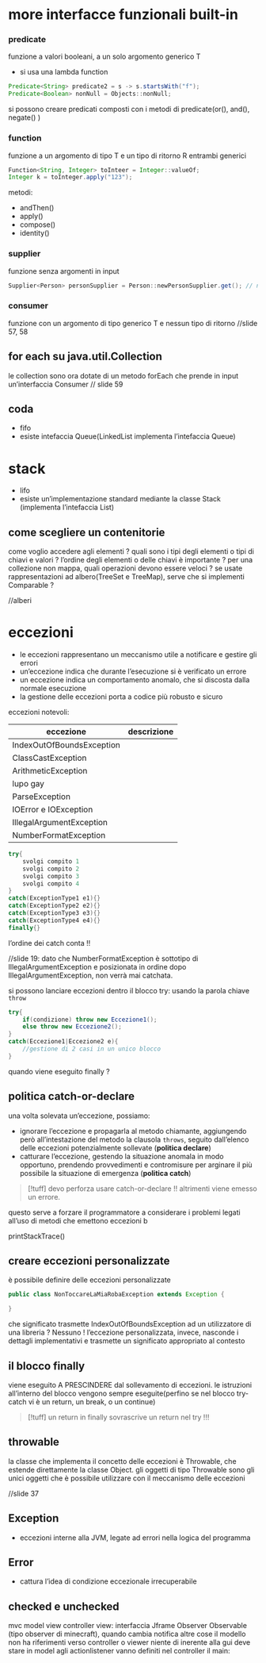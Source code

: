 # more interfacce funzionali built-in
### predicate 
funzione a valori booleani, a un solo argomento generico T
- si usa una lambda function 
```java
Predicate<String> predicate2 = s -> s.startsWith("f");
Predicate<Boolean> nonNull = Objects::nonNull;
```
si possono creare predicati composti con i metodi di predicate(or(), and(), negate() )
### function
funzione a un argomento di tipo T e un tipo di ritorno R entrambi generici
```java
Function<String, Integer> toInteer = Integer::valueOf;
Integer k = toInteger.apply("123");
```
metodi: 
- andThen()
- apply()
- compose()
- identity()
### supplier
funzione senza argomenti in input
```java
Supplier<Person> personSupplier = Person::newPersonSupplier.get(); // new Person()
```

### consumer
funzione con un argomento di tipo generico T e nessun tipo di ritorno
//slide 57, 58

## for each su java.util.Collection
le collection sono ora dotate di un metodo forEach che prende in input un’interfaccia Consumer  // slide 59

## coda 
- fifo
- esiste intefaccia Queue(LinkedList implementa l’intefaccia Queue)
# stack
- lifo
- esiste un’implementazione standard mediante la classe Stack (implementa l’intefaccia List)

## come scegliere un contenitorie
come voglio accedere agli elementi ?
quali sono i tipi degli elementi o tipi di chiavi e valori ?
l’ordine degli elementi o delle chiavi è importante ?
per una collezione non mappa, quali operazioni devono essere veloci ?
se usate rappresentazioni ad albero(TreeSet e TreeMap), serve che si implementi Comparable ?

//alberi

# eccezioni
- le eccezioni rappresentano un meccanismo utile a notificare e gestire gli errori
- un’eccezione indica che durante l’esecuzione si è verificato un errore 
- un eccezione indica un comportamento anomalo, che si discosta dalla normale esecuzione
- la gestione delle eccezioni porta a codice più robusto e sicuro

eccezioni notevoli:

| eccezione                 | descrizione |
| ------------------------- | ----------- |
| IndexOutOfBoundsException |             |
| ClassCastException        |             |
| ArithmeticException       |             |
| lupo gay                  |             |
| ParseException            |             |
| IOError e IOException     |             |
| IllegalArgumentException  |             |
| NumberFormatException     |             |

```java
try{
	svolgi compito 1
	svolgi compito 2
	svolgi compito 3
	svolgi compito 4
}
catch(ExceptionType1 e1){}
catch(ExceptionType2 e2){}
catch(ExceptionType3 e3){}
catch(ExceptionType4 e4){}
finally{}

```

l’ordine dei catch conta !!

//slide 19: dato che NumberFormatException è sottotipo di IllegalArgumentException e posizionata in ordine dopo IllegalArgumentException, non verrà mai catchata.

si possono lanciare eccezioni dentro il blocco try: usando la parola chiave `throw`
```java
try{
	if(condizione) throw new Eccezione1();
	else throw new Eccezione2();
}
catch(Eccezione1|Eccezione2 e){
	//gestione di 2 casi in un unico blocco
}
```

quando viene eseguito finally ?

## politica catch-or-declare
una volta solevata un’eccezione, possiamo:
- ignorare l’eccezione e propagarla al metodo chiamante, aggiungendo però all’intestazione del metodo la clausola `throws`, seguito dall’elenco delle eccezioni potenzialmente sollevate (**politica declare**)
- catturare l’eccezione, gestendo la situazione anomala in modo opportuno, prendendo provvedimenti e contromisure per arginare il più possibile la situazione di emergenza (**politica catch**)
>[!tuff] devo perforza usare catch-or-declare !! altrimenti viene emesso un errore. 

questo serve a forzare il programmatore a considerare i problemi legati all’uso di metodi che emettono eccezioni b

printStackTrace()

## creare eccezioni personalizzate
è possibile definire delle eccezioni personalizzate
```java
public class NonToccareLaMiaRobaException extends Exception {

}
```
che significato trasmette IndexOutOfBoundsException ad un utilizzatore di una libreria ? Nessuno !
l’eccezione personalizzata, invece, nasconde i dettagli implementativi e trasmette un significato appropriato al contesto

## il blocco finally
viene eseguito A PRESCINDERE dal sollevamento di eccezioni. le istruzioni all’interno del blocco vengono sempre eseguite(perfino se nel blocco try-catch vi è un return, un break, o un continue)
>[!tuff] un return in finally sovrascrive un return nel try !!!

## throwable
la classe che implementa il concetto delle eccezioni è Throwable, che estende direttamente la classe Object. gli oggetti di tipo Throwable sono gli unici oggetti che è possibile utilizzare con il meccanismo delle eccezioni

//slide 37
## Exception
- eccezioni interne alla JVM, legate ad errori nella logica del programma
## Error
- cattura l’idea di condizione eccezionale irrecuperabile

## checked e unchecked



mvc
model view controller
view: interfaccia Jframe
Observer Observable (tipo observer di minecraft), quando cambia notifica altre cose
il modello non ha riferimenti verso controller o viewer
niente di inerente alla gui deve stare in model
agli actionlistener vanno definiti nel controller
il main:
